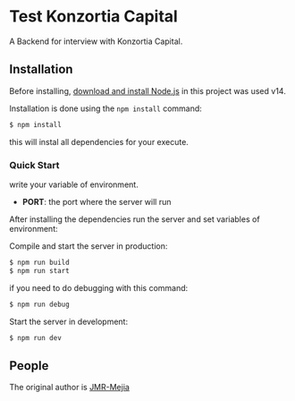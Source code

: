 # Test Konzortia Capital

A Backend for interview with Konzortia Capital.

## Installation

Before installing, [download and install Node.js](https://nodejs.org/es/download) in this project was used v14.

Installation is done using the `npm install` command:

```bash
$ npm install
```

this will instal all dependencies for your execute.

### Quick Start

write your variable of environment.

- **PORT**: the port where the server will run

After installing the dependencies run the server and set variables of environment:

Compile and start the server in production:

```bash
$ npm run build
$ npm run start
```

if you need to do debugging with this command:

```bash
$ npm run debug
```

Start the server in development:

```bash
$ npm run dev
```

## People

The original author is [JMR-Mejia](https://github.com/JMR-Mejia)